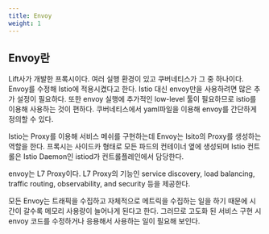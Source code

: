 ```yaml
---
title: Envoy
weight: 1
---
```

## Envoy란
Lift사가 개발한 프록시이다. 여러 실행 환경이 있고 쿠버네티스가 그 중 하나이다. Envoy를 수정해 Istio에 적용시켰다고 한다. Istio 대신 envoy만을 사용하려면 많은 추가 설정이 필요하다. 또한 envoy 실행에 추가적인 low-level 툴이 필요하므로 istio를 이용해 사용하는 것이 편하다.
쿠버네티스에서 yaml파일을 이용해 envoy를 간단하게 정의할 수 있다.

Istio는 Proxy를 이용해 서비스 메쉬를 구현하는데 Envoy는 Isito의 Proxy를 생성하는 역할을 한다. 프록시는 사이드카 형태로 모든 파드의 컨테이너 옆에 생성되며 Istio 컨트롤은 Istio Daemon인 istiod가 컨트롤플레인에서 담당한다.

envoy는 L7 Proxy이다. L7 Proxy의 기능인 service discovery, load balancing, traffic routing, observability, and security 등을 제공한다.

모든 Envoy는 트래픽을 수집하고 자체적으로 메트릭을 수집하는 일을 하기 때문에 시간이 갈수록 메모리 사용량이 늘어나게 된다고 한다. 그러므로 고도화 된 서비스 구현 시 envoy 코드를 수정하거나 응용해서 사용하는 일이 필요해 보인다.